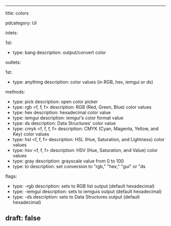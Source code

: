 --- 


title: colors

pdcategory: UI

inlets:

  1st:
  - type: bang
    description: output/convert color

outlets:

  1st:
  - type: anything
    description: color values (in RGB, hex, iemgui or ds)



methods:
  - type: pick
    description: open color picker
  - type: rgb <f, f, f>
    description: RGB (Red, Green, Blue) color values
  - type: hex <symbol>
    description: hexadecimal color value
  - type: iemgui <float>
    description: iemgui's color format value
  - type: ds <float>
    description: Data Structures' color value
  - type: cmyk <f, f, f, f>
    description: CMYK (Cyan, Magenta, Yellow, and Key) color values
  - type: hsl <f, f, f>
    description: HSL (Hue, Saturation, and Lightness) color values
  - type: hsv <f, f, f>
    description: HSV (Hue, Saturation, and Value) color values
  - type: gray <float>
    description: grayscale value from 0 to 100
  - type: to <symbol>
    description: set conversion to "rgb," "hex," "gui" or "ds

flags:
  - type: -rgb
    description: sets to RGB list output (default hexadecimal)
  - type: -iemgui
    description: sets to iemguis output (default hexadecimal)
  - type: -ds
    description: sets to Data Structures output (default hexadecimal)

draft: false
---